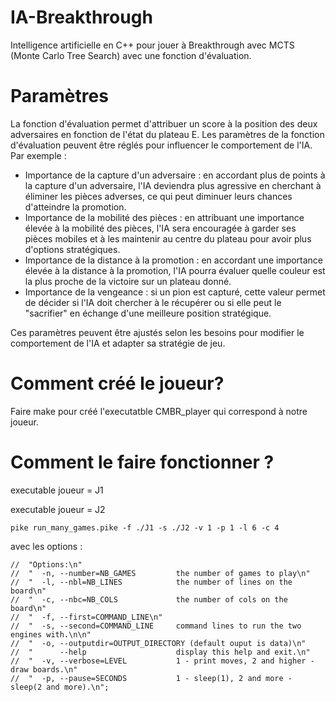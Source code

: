 # IA-Breakthrough
Intelligence artificielle en C++ pour jouer à Breakthrough avec MCTS (Monte Carlo Tree Search) avec une fonction d'évaluation.

# Paramètres
La fonction d'évaluation permet d'attribuer un score à la position des deux adversaires en fonction de l'état du plateau E. Les paramètres de la fonction d'évaluation peuvent être réglés pour influencer le comportement de l'IA. Par exemple :

   * Importance de la capture d'un adversaire : en accordant plus de points à la capture d'un adversaire, l'IA deviendra plus agressive en cherchant à éliminer les pièces adverses, ce qui peut diminuer leurs chances d'atteindre la promotion.
  *  Importance de la mobilité des pièces : en attribuant une importance élevée à la mobilité des pièces, l'IA sera encouragée à garder ses pièces mobiles et à les maintenir au centre du plateau pour avoir plus d'options stratégiques.
  *  Importance de la distance à la promotion : en accordant une importance élevée à la distance à la promotion, l'IA pourra évaluer quelle couleur est la plus proche de la victoire sur un plateau donné.
  *  Importance de la vengeance : si un pion est capturé, cette valeur permet de décider si l'IA doit chercher à le récupérer ou si elle peut le "sacrifier" en échange d'une meilleure position stratégique.

Ces paramètres peuvent être ajustés selon les besoins pour modifier le comportement de l'IA et adapter sa stratégie de jeu.


# Comment créé le joueur?
Faire make pour créé l'executatble CMBR_player qui correspond à notre joueur.

# Comment le faire fonctionner ?
executable joueur = J1 

executable joueur = J2

```
pike run_many_games.pike -f ./J1 -s ./J2 -v 1 -p 1 -l 6 -c 4
```
avec les options : 

```
//  "Options:\n"
//  "  -n, --number=NB_GAMES         the number of games to play\n"
//  "  -l, --nbl=NB_LINES            the number of lines on the board\n"
//  "  -c, --nbc=NB_COLS             the number of cols on the board\n"
//  "  -f, --first=COMMAND_LINE\n"
//  "  -s, --second=COMMAND_LINE     command lines to run the two engines with.\n\n"
//  "  -o, --outputdir=OUTPUT_DIRECTORY (default ouput is data)\n"
//  "      --help                    display this help and exit.\n"
//  "  -v, --verbose=LEVEL           1 - print moves, 2 and higher - draw boards.\n"
//  "  -p, --pause=SECONDS           1 - sleep(1), 2 and more - sleep(2 and more).\n";
```



